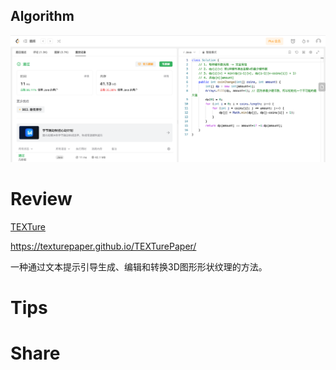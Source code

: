 ## Algorithm

![ianxiao-2023-09-03-lc.png](../../images/temp/ianxiao-2023-09-03-lc.png)

# Review

[TEXTure](https://arxiv.org/pdf/2302.01721.pdf)

https://texturepaper.github.io/TEXTurePaper/

一种通过文本提示引导生成、编辑和转换3D图形形状纹理的方法。

# Tips


# Share
